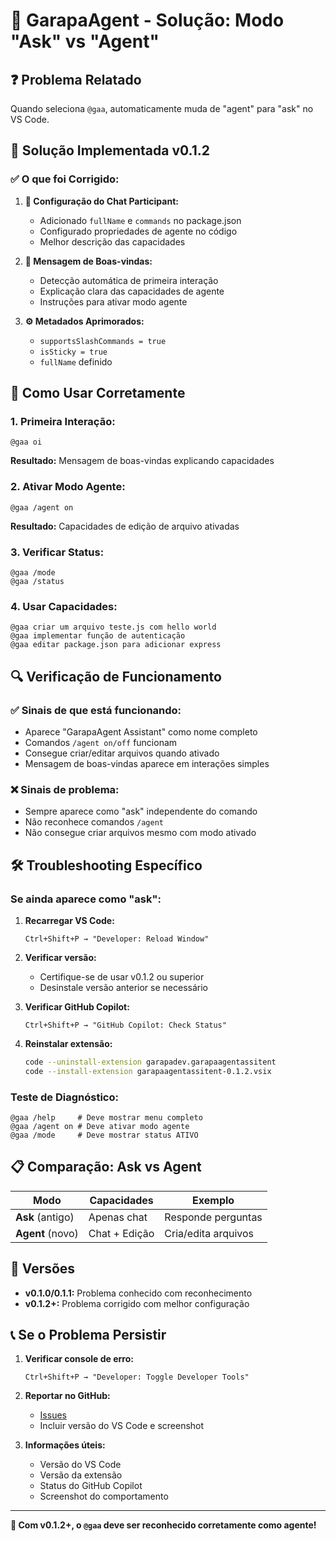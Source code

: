 # 🔧 GarapaAgent - Solução: Modo "Ask" vs "Agent"

## ❓ **Problema Relatado**

Quando seleciona `@gaa`, automaticamente muda de "agent" para "ask" no VS Code.

## 🎯 **Solução Implementada v0.1.2**

### **✅ O que foi Corrigido:**

1. **📝 Configuração do Chat Participant:**
   - Adicionado `fullName` e `commands` no package.json
   - Configurado propriedades de agente no código
   - Melhor descrição das capacidades

2. **🤖 Mensagem de Boas-vindas:**
   - Detecção automática de primeira interação
   - Explicação clara das capacidades de agente
   - Instruções para ativar modo agente

3. **⚙️ Metadados Aprimorados:**
   - `supportsSlashCommands = true`
   - `isSticky = true`
   - `fullName` definido

## 🚀 **Como Usar Corretamente**

### **1. Primeira Interação:**
```
@gaa oi
```
**Resultado:** Mensagem de boas-vindas explicando capacidades

### **2. Ativar Modo Agente:**
```
@gaa /agent on
```
**Resultado:** Capacidades de edição de arquivo ativadas

### **3. Verificar Status:**
```
@gaa /mode
@gaa /status
```

### **4. Usar Capacidades:**
```
@gaa criar um arquivo teste.js com hello world
@gaa implementar função de autenticação
@gaa editar package.json para adicionar express
```

## 🔍 **Verificação de Funcionamento**

### **✅ Sinais de que está funcionando:**
- Aparece "GarapaAgent Assistant" como nome completo
- Comandos `/agent on/off` funcionam
- Consegue criar/editar arquivos quando ativado
- Mensagem de boas-vindas aparece em interações simples

### **❌ Sinais de problema:**
- Sempre aparece como "ask" independente do comando
- Não reconhece comandos `/agent`
- Não consegue criar arquivos mesmo com modo ativado

## 🛠️ **Troubleshooting Específico**

### **Se ainda aparece como "ask":**

1. **Recarregar VS Code:**
   ```
   Ctrl+Shift+P → "Developer: Reload Window"
   ```

2. **Verificar versão:**
   - Certifique-se de usar v0.1.2 ou superior
   - Desinstale versão anterior se necessário

3. **Verificar GitHub Copilot:**
   ```
   Ctrl+Shift+P → "GitHub Copilot: Check Status"
   ```

4. **Reinstalar extensão:**
   ```bash
   code --uninstall-extension garapadev.garapaagentassitent
   code --install-extension garapaagentassitent-0.1.2.vsix
   ```

### **Teste de Diagnóstico:**
```
@gaa /help     # Deve mostrar menu completo
@gaa /agent on # Deve ativar modo agente
@gaa /mode     # Deve mostrar status ATIVO
```

## 📋 **Comparação: Ask vs Agent**

| Modo | Capacidades | Exemplo |
|------|-------------|---------|
| **Ask** (antigo) | Apenas chat | Responde perguntas |
| **Agent** (novo) | Chat + Edição | Cria/edita arquivos |

## 🎯 **Versões**

- **v0.1.0/0.1.1:** Problema conhecido com reconhecimento
- **v0.1.2+:** Problema corrigido com melhor configuração

## 📞 **Se o Problema Persistir**

1. **Verificar console de erro:**
   ```
   Ctrl+Shift+P → "Developer: Toggle Developer Tools"
   ```

2. **Reportar no GitHub:**
   - [Issues](https://github.com/garapadev/garapaagentassistente/issues)
   - Incluir versão do VS Code e screenshot

3. **Informações úteis:**
   - Versão do VS Code
   - Versão da extensão
   - Status do GitHub Copilot
   - Screenshot do comportamento

---

**🎉 Com v0.1.2+, o `@gaa` deve ser reconhecido corretamente como agente!**
